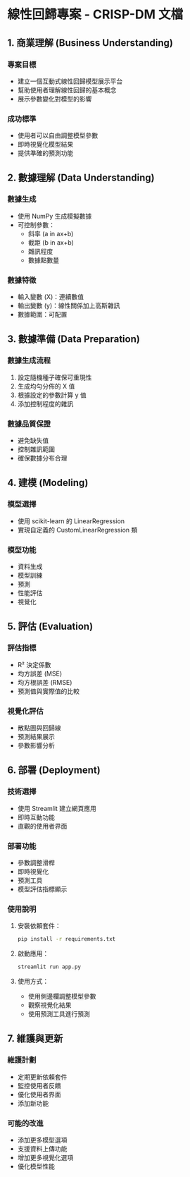 # 線性回歸專案 - CRISP-DM 文檔

## 1. 商業理解 (Business Understanding)

### 專案目標
- 建立一個互動式線性回歸模型展示平台
- 幫助使用者理解線性回歸的基本概念
- 展示參數變化對模型的影響

### 成功標準
- 使用者可以自由調整模型參數
- 即時視覺化模型結果
- 提供準確的預測功能

## 2. 數據理解 (Data Understanding)

### 數據生成
- 使用 NumPy 生成模擬數據
- 可控制參數：
  - 斜率 (a in ax+b)
  - 截距 (b in ax+b)
  - 雜訊程度
  - 數據點數量

### 數據特徵
- 輸入變數 (X)：連續數值
- 輸出變數 (y)：線性關係加上高斯雜訊
- 數據範圍：可配置

## 3. 數據準備 (Data Preparation)

### 數據生成流程
1. 設定隨機種子確保可重現性
2. 生成均勻分佈的 X 值
3. 根據設定的參數計算 y 值
4. 添加控制程度的雜訊

### 數據品質保證
- 避免缺失值
- 控制雜訊範圍
- 確保數據分布合理

## 4. 建模 (Modeling)

### 模型選擇
- 使用 scikit-learn 的 LinearRegression
- 實現自定義的 CustomLinearRegression 類

### 模型功能
- 資料生成
- 模型訓練
- 預測
- 性能評估
- 視覺化

## 5. 評估 (Evaluation)

### 評估指標
- R² 決定係數
- 均方誤差 (MSE)
- 均方根誤差 (RMSE)
- 預測值與實際值的比較

### 視覺化評估
- 散點圖與回歸線
- 預測結果展示
- 參數影響分析

## 6. 部署 (Deployment)

### 技術選擇
- 使用 Streamlit 建立網頁應用
- 即時互動功能
- 直觀的使用者界面

### 部署功能
- 參數調整滑桿
- 即時視覺化
- 預測工具
- 模型評估指標顯示

### 使用說明
1. 安裝依賴套件：
   ```bash
   pip install -r requirements.txt
   ```

2. 啟動應用：
   ```bash
   streamlit run app.py
   ```

3. 使用方式：
   - 使用側邊欄調整模型參數
   - 觀察視覺化結果
   - 使用預測工具進行預測

## 7. 維護與更新

### 維護計劃
- 定期更新依賴套件
- 監控使用者反饋
- 優化使用者界面
- 添加新功能

### 可能的改進
- 添加更多模型選項
- 支援資料上傳功能
- 增加更多視覺化選項
- 優化模型性能